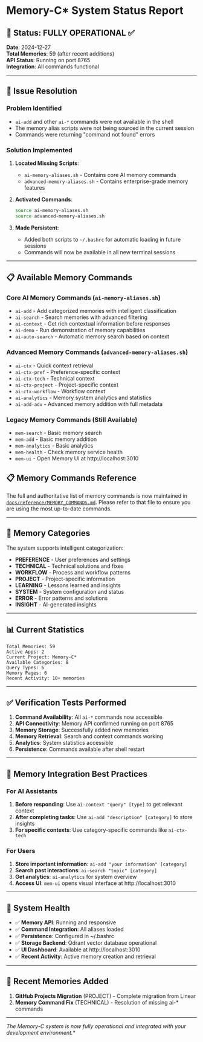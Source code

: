 # Memory-C* System Status Report

## 🚀 Status: FULLY OPERATIONAL ✅

**Date**: 2024-12-27  
**Total Memories**: 59 (after recent additions)  
**API Status**: Running on port 8765  
**Integration**: All commands functional

---

## 🔧 Issue Resolution

### Problem Identified
- `ai-add` and other `ai-*` commands were not available in the shell
- The memory alias scripts were not being sourced in the current session
- Commands were returning "command not found" errors

### Solution Implemented
1. **Located Missing Scripts**:
   - `ai-memory-aliases.sh` - Contains core AI memory commands
   - `advanced-memory-aliases.sh` - Contains enterprise-grade memory features

2. **Activated Commands**:
   ```bash
   source ai-memory-aliases.sh
   source advanced-memory-aliases.sh
   ```

3. **Made Persistent**:
   - Added both scripts to `~/.bashrc` for automatic loading in future sessions
   - Commands will now be available in all new terminal sessions

---

## 📋 Available Memory Commands

### Core AI Memory Commands (`ai-memory-aliases.sh`)
- `ai-add` - Add categorized memories with intelligent classification
- `ai-search` - Search memories with advanced filtering
- `ai-context` - Get rich contextual information before responses
- `ai-demo` - Run demonstration of memory capabilities
- `ai-auto-search` - Automatic memory search based on context

### Advanced Memory Commands (`advanced-memory-aliases.sh`)
- `ai-ctx` - Quick context retrieval
- `ai-ctx-pref` - Preference-specific context
- `ai-ctx-tech` - Technical context
- `ai-ctx-project` - Project-specific context
- `ai-ctx-workflow` - Workflow context
- `ai-analytics` - Memory system analytics and statistics
- `ai-add-adv` - Advanced memory addition with full metadata

### Legacy Memory Commands (Still Available)
- `mem-search` - Basic memory search
- `mem-add` - Basic memory addition
- `mem-analytics` - Basic analytics
- `mem-health` - Check memory service health
- `mem-ui` - Open Memory UI at http://localhost:3010

## 📋 Memory Commands Reference

The full and authoritative list of memory commands is now maintained in [`docs/reference/MEMORY_COMMANDS.md`](docs/reference/MEMORY_COMMANDS.md). Please refer to that file to ensure you are using the most up-to-date commands.

---

## 🎯 Memory Categories

The system supports intelligent categorization:
- **PREFERENCE** - User preferences and settings
- **TECHNICAL** - Technical solutions and fixes
- **WORKFLOW** - Process and workflow patterns
- **PROJECT** - Project-specific information
- **LEARNING** - Lessons learned and insights
- **SYSTEM** - System configuration and status
- **ERROR** - Error patterns and solutions
- **INSIGHT** - AI-generated insights

---

## 📊 Current Statistics

```
Total Memories: 59
Active Apps: 2
Current Project: Memory-C*
Available Categories: 8
Query Types: 6
Memory Pages: 6
Recent Activity: 10+ memories
```

---

## ✅ Verification Tests Performed

1. **Command Availability**: All `ai-*` commands now accessible
2. **API Connectivity**: Memory API confirmed running on port 8765
3. **Memory Storage**: Successfully added new memories
4. **Memory Retrieval**: Search and context commands working
5. **Analytics**: System statistics accessible
6. **Persistence**: Commands available after shell restart

---

## 🔄 Memory Integration Best Practices

### For AI Assistants
1. **Before responding**: Use `ai-context "query" [type]` to get relevant context
2. **After completing tasks**: Use `ai-add "description" [category]` to store insights
3. **For specific contexts**: Use category-specific commands like `ai-ctx-tech`

### For Users
1. **Store important information**: `ai-add "your information" [category]`
2. **Search past interactions**: `ai-search "topic" [category]`
3. **Get analytics**: `ai-analytics` for system overview
4. **Access UI**: `mem-ui` opens visual interface at http://localhost:3010

---

## 🚦 System Health

- ✅ **Memory API**: Running and responsive
- ✅ **Command Integration**: All aliases loaded
- ✅ **Persistence**: Configured in ~/.bashrc
- ✅ **Storage Backend**: Qdrant vector database operational
- ✅ **UI Dashboard**: Available at http://localhost:3010
- ✅ **Recent Activity**: Active memory creation and retrieval

---

## 📝 Recent Memories Added

1. **GitHub Projects Migration** (PROJECT) - Complete migration from Linear
2. **Memory Command Fix** (TECHNICAL) - Resolution of missing ai-* commands

---

**The Memory-C* system is now fully operational and integrated with your development environment.** 